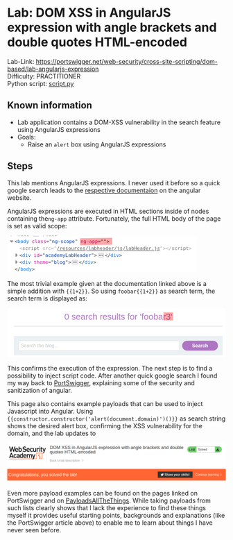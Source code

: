 # Lab: DOM XSS in AngularJS expression with angle brackets and double quotes HTML-encoded

Lab-Link: <https://portswigger.net/web-security/cross-site-scripting/dom-based/lab-angularjs-expression>  
Difficulty: PRACTITIONER  
Python script: [script.py](script.py)  

## Known information

- Lab application contains a DOM-XSS vulnerability in the search feature using AngularJS expressions
- Goals:
  - Raise an `alert` box using AngularJS expressions

## Steps

This lab mentions AngularJS expressions. I never used it before so a quick google search leads to the [respective documentaion](https://docs.angularjs.org/guide/expression) on the angular website.

AngularJS expressions are executed in HTML sections inside of nodes containing the`ng-app` attribute. Fortunately, the full HTML body of the page is set as valid scope:

![ng-app-directive](img/ng-app-directive.png)

The most trivial example given at the documentation linked above is a simple addition with `{{1+2}}`. So using `foobar{{1+2}}` as search term, the search term is displayed as:

![calculation_done](img/calculation_done.png)

This confirms the execution of the expression. The next step is to find a possibility to inject script code. After another quick google search I found my way back to [PortSwigger](https://portswigger.net/research/xss-without-html-client-side-template-injection-with-angularjs), explaining some of the security and sanitization of angular.

This page also contains example payloads that can be used to inject Javascript into Angular. Using `{{constructor.constructor('alert(document.domain)')()}}` as search string shows the desired alert box, confirming the XSS vulnerability for the domain, and the lab updates to

![success](img/success.png)

Even more payload examples can be found on the pages linked on PortSwigger and on [PayloadsAllTheThings](https://github.com/swisskyrepo/PayloadsAllTheThings/blob/master/XSS%20Injection/XSS%20in%20Angular.md). While taking payloads from such lists clearly shows that I lack the experience to find these things myself it provides useful starting points, backgrounds and explanations (like the PortSwigger article above) to enable me to learn about things I have never seen before.
